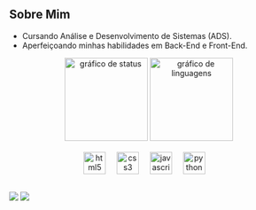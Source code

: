 ## Sobre Mim
- Cursando Análise e Desenvolvimento de Sistemas (ADS).
- Aperfeiçoando minhas habilidades em Back-End e Front-End.

<div align="center">
  <img height="150" src="https://github-readme-stats.vercel.app/api?username=edlopes07&hide_title=false&hide_rank=false&show_icons=true&include_all_commits=true&count_private=true&disable_animations=false&theme=dark&locale=en&hide_border=false" alt="gráfico de status"/>
  <img height="150" src="https://github-readme-stats.vercel.app/api/top-langs?username=edlopes07&locale=en&hide_title=false&layout=compact&card_width=320&langs_count=5&theme=shadow_red&hide_border=false" alt="gráfico de linguagens"/>
<br></br>
  <img src="https://skillicons.dev/icons?i=html" height="40" alt="html5 logo"  />
  <img width="12" />
  <img src="https://skillicons.dev/icons?i=css" height="40" alt="css3 logo"  />
  <img width="12" />
  <img src="https://skillicons.dev/icons?i=js" height="40" alt="javascript logo"  />
  <img width="12" />
  <img src="https://skillicons.dev/icons?i=py" height="40" alt="python logo"  />
  <img width="12" />
</div>

##
<div>
  <a href="https://www.linkedin.com/in/eduardolopesalves/" target="_blank"><img src="https://img.shields.io/badge/-LinkedIn-%230077B5?style=for-the-badge&logo=linkedin&logoColor=white" target="_blank"></a>
  <a href="https://discord.gg" target="_blank"><img src="https://img.shields.io/badge/Discord-7289DA?style=for-the-badge&logo=discord&logoColor=white" target="_blank"></a> 
  
</div>
